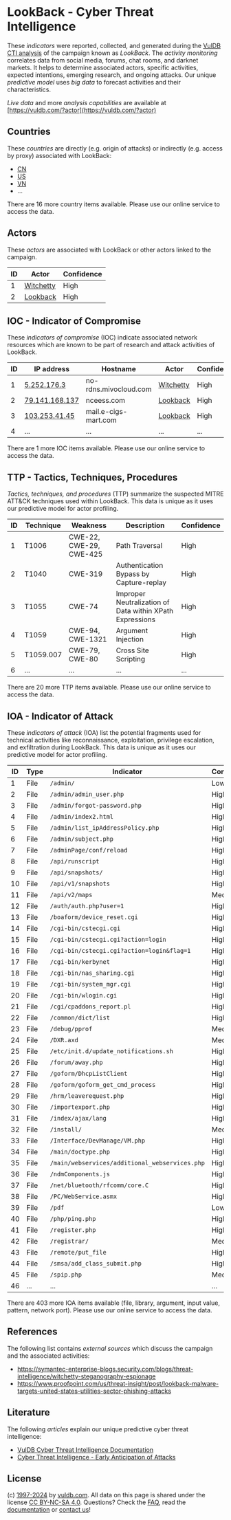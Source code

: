 # LookBack - Cyber Threat Intelligence

These _indicators_ were reported, collected, and generated during the [VulDB CTI analysis](https://vuldb.com/?kb.cti) of the campaign known as _LookBack_. The _activity monitoring_ correlates data from social media, forums, chat rooms, and darknet markets. It helps to determine associated actors, specific activities, expected intentions, emerging research, and ongoing attacks. Our unique _predictive model_ uses _big data_ to forecast activities and their characteristics.

_Live data_ and more _analysis capabilities_ are available at [https://vuldb.com/?actor](https://vuldb.com/?actor)

## Countries

These _countries_ are directly (e.g. origin of attacks) or indirectly (e.g. access by proxy) associated with LookBack:

* [CN](https://vuldb.com/?country.cn)
* [US](https://vuldb.com/?country.us)
* [VN](https://vuldb.com/?country.vn)
* ...

There are 16 more country items available. Please use our online service to access the data.

## Actors

These _actors_ are associated with LookBack or other actors linked to the campaign.

ID | Actor | Confidence
-- | ----- | ----------
1 | [Witchetty](https://vuldb.com/?actor.witchetty) | High
2 | [Lookback](https://vuldb.com/?actor.lookback) | High

## IOC - Indicator of Compromise

These _indicators of compromise_ (IOC) indicate associated network resources which are known to be part of research and attack activities of LookBack.

ID | IP address | Hostname | Actor | Confidence
-- | ---------- | -------- | ----- | ----------
1 | [5.252.176.3](https://vuldb.com/?ip.5.252.176.3) | no-rdns.mivocloud.com | [Witchetty](https://vuldb.com/?actor.witchetty) | High
2 | [79.141.168.137](https://vuldb.com/?ip.79.141.168.137) | nceess.com | [Lookback](https://vuldb.com/?actor.lookback) | High
3 | [103.253.41.45](https://vuldb.com/?ip.103.253.41.45) | mail.e-cigs-mart.com | [Lookback](https://vuldb.com/?actor.lookback) | High
4 | ... | ... | ... | ...

There are 1 more IOC items available. Please use our online service to access the data.

## TTP - Tactics, Techniques, Procedures

_Tactics, techniques, and procedures_ (TTP) summarize the suspected MITRE ATT&CK techniques used within LookBack. This data is unique as it uses our predictive model for actor profiling.

ID | Technique | Weakness | Description | Confidence
-- | --------- | -------- | ----------- | ----------
1 | T1006 | CWE-22, CWE-29, CWE-425 | Path Traversal | High
2 | T1040 | CWE-319 | Authentication Bypass by Capture-replay | High
3 | T1055 | CWE-74 | Improper Neutralization of Data within XPath Expressions | High
4 | T1059 | CWE-94, CWE-1321 | Argument Injection | High
5 | T1059.007 | CWE-79, CWE-80 | Cross Site Scripting | High
6 | ... | ... | ... | ...

There are 20 more TTP items available. Please use our online service to access the data.

## IOA - Indicator of Attack

These _indicators of attack_ (IOA) list the potential fragments used for technical activities like reconnaissance, exploitation, privilege escalation, and exfiltration during LookBack. This data is unique as it uses our predictive model for actor profiling.

ID | Type | Indicator | Confidence
-- | ---- | --------- | ----------
1 | File | `/admin/` | Low
2 | File | `/admin/admin_user.php` | High
3 | File | `/admin/forgot-password.php` | High
4 | File | `/admin/index2.html` | High
5 | File | `/admin/list_ipAddressPolicy.php` | High
6 | File | `/admin/subject.php` | High
7 | File | `/adminPage/conf/reload` | High
8 | File | `/api/runscript` | High
9 | File | `/api/snapshots/` | High
10 | File | `/api/v1/snapshots` | High
11 | File | `/api/v2/maps` | Medium
12 | File | `/auth/auth.php?user=1` | High
13 | File | `/boaform/device_reset.cgi` | High
14 | File | `/cgi-bin/cstecgi.cgi` | High
15 | File | `/cgi-bin/cstecgi.cgi?action=login` | High
16 | File | `/cgi-bin/cstecgi.cgi?action=login&flag=1` | High
17 | File | `/cgi-bin/kerbynet` | High
18 | File | `/cgi-bin/nas_sharing.cgi` | High
19 | File | `/cgi-bin/system_mgr.cgi` | High
20 | File | `/cgi-bin/wlogin.cgi` | High
21 | File | `/cgi/cpaddons_report.pl` | High
22 | File | `/common/dict/list` | High
23 | File | `/debug/pprof` | Medium
24 | File | `/DXR.axd` | Medium
25 | File | `/etc/init.d/update_notifications.sh` | High
26 | File | `/forum/away.php` | High
27 | File | `/goform/DhcpListClient` | High
28 | File | `/goform/goform_get_cmd_process` | High
29 | File | `/hrm/leaverequest.php` | High
30 | File | `/importexport.php` | High
31 | File | `/index/ajax/lang` | High
32 | File | `/install/` | Medium
33 | File | `/Interface/DevManage/VM.php` | High
34 | File | `/main/doctype.php` | High
35 | File | `/main/webservices/additional_webservices.php` | High
36 | File | `/ndmComponents.js` | High
37 | File | `/net/bluetooth/rfcomm/core.C` | High
38 | File | `/PC/WebService.asmx` | High
39 | File | `/pdf` | Low
40 | File | `/php/ping.php` | High
41 | File | `/register.php` | High
42 | File | `/registrar/` | Medium
43 | File | `/remote/put_file` | High
44 | File | `/smsa/add_class_submit.php` | High
45 | File | `/spip.php` | Medium
46 | ... | ... | ...

There are 403 more IOA items available (file, library, argument, input value, pattern, network port). Please use our online service to access the data.

## References

The following list contains _external sources_ which discuss the campaign and the associated activities:

* https://symantec-enterprise-blogs.security.com/blogs/threat-intelligence/witchetty-steganography-espionage
* https://www.proofpoint.com/us/threat-insight/post/lookback-malware-targets-united-states-utilities-sector-phishing-attacks

## Literature

The following _articles_ explain our unique predictive cyber threat intelligence:

* [VulDB Cyber Threat Intelligence Documentation](https://vuldb.com/?kb.cti)
* [Cyber Threat Intelligence - Early Anticipation of Attacks](https://www.scip.ch/en/?labs.20201022)

## License

(c) [1997-2024](https://vuldb.com/?kb.changelog) by [vuldb.com](https://vuldb.com/?kb.about). All data on this page is shared under the license [CC BY-NC-SA 4.0](https://creativecommons.org/licenses/by-nc-sa/4.0/). Questions? Check the [FAQ](https://vuldb.com/?kb.faq), read the [documentation](https://vuldb.com/?kb) or [contact us](https://vuldb.com/?contact)!
